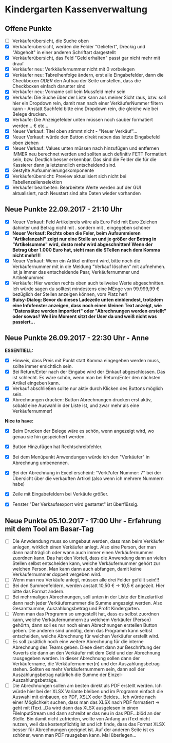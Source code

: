 # Kindergarten Kassenverwaltung

## Offene Punkte

- [ ] Verkäuferübersicht, die Suche oben
- [X] Verkäuferübersicht, werden die Felder "Geliefert", Dreckig und "Abgeholt" in einer anderen Schriftart dargestellt
- [X] Verkäuferübersicht, das Feld "Geld erhalten" passt gar nicht mehr mit drauf
- [X] Verkäufer neu: Verkkäufernummer nicht mit 0 vorbelegen
- [X] Verkäufer neu: Tabreihenfolge ändern, erst alle Eingabefelder, dann die Checkboxen *ODER* den Aufbau der Seite umstellen, dass die Checkboxen einfach darunter sind
- [X] Verkäufer neu: Vorname soll kein Mussfeld mehr sein
- [X] Verkäufe: Die Suche über der Liste kann aus meiner Sicht raus, bzw. soll hier ein Dropdown rein, damit man nach einer VerkäuferNummer filtern kann - Anstatt Suchfeld bitte eine Dropdown rein, die gleiche wie bei Belege drucken.
- [X] Verkäufe:  Die Anzeigefelder unten müssen noch sauber formatiert werden... € etc...
- [X] Neuer Verkauf: Titel oben stimmt nicht - "Neuer Verkäuf"...
- [X] Neuer Verkauf: würde den Button direkt neben das letzte Eingabefeld oben ziehen
- [X] Neuer Verkauf: Values unten müssen nach hinzufügen und entfernen IMMER neu berechnet werden und sollten auch definitiv FETT Formatiert sein, bzw. Deutlich besser erkennbar. Das sind die Felder die für die Kassierer dann ja letztendlich entscheidend sind.
- [X] Gestylte Aufsummierungskomponente
- [X] Verkäuferübersicht: Preview aktualisiert sich nicht bei Tabellenzeilenselektion
- [X] Verkäufer bearbeiten: Bearbeitete Werte werden auf der GUI aktualisiert, nach Neustart sind alte Daten wieder vorhanden

## Neue Punkte 22.09.2017 - 21:10 Uhr
- [X] Neuer Verkauf: Feld Artikelpreis wäre als Euro Feld mit Euro Zeichen dahinter und Betrag nicht mit . sondern mit , eingegeben schöner
- [X] **Neuer Verkauf: Rechts oben die Feler, beim Aufsummieren "Artikelanzahl" zeigt nur eine Stelle an und je größer der Betrag in "Artikelsumme" wird, desto mehr wird abgeschnitten! Wenn der Betrag über 1.000 Euro hat, sieht man die STellen nach dem Komma nicht mehr!!!**
- [X] Neuer Verkauf: Wenn ein Artikel entfernt wird, bitte noch die Verkäufernummer mit in die Meldung "Verkauf löschen" mit aufnehmen. Ist ja immer das entscheidende Paar, Verkäufernummer und Artikelnummer.
- [X] Verkäufe: Hier werden rechts oben auch teilweise Werte abgeschnitten. Ich würde sagen du solltest mindestens eine MEnge von 99.999,99 € bezüglich der Stellen anzeigen können, vom Platz her!
- [X]  **Buisy-Dialog: Bevor du dieses Ladezeile unten einblendest, trotzdem eine Infofenster anzeigen, dass noch einen kleinen Text anzeigt, wie "Datensätze werden importiert" oder "Abrechnungen werden erstellt" oder sowas? Weil im Moment sitzt der User da und weiß nicht was passiert...**

## Neue Punkte 26.09.2017 - 22:30 Uhr - Anne
**ESSENTIELL:**
- [X] Hinweis, dass Preis mit Punkt statt Komma eingegeben werden muss, sollte immer ersichtlich sein.
- [X] Bei Return/Enter nach der Eingabe wird der Einkauf abgeschlossen. Das ist schlecht. Es wäre schön, wenn man bei Return/Enter den nächsten Artikel eingeben kann.
- [X] Verkauf abschließen sollte nur aktiv durch Klicken des Buttons möglich sein.
- [X] Abrechnungen drucken: Button Abrechnungen drucken erst aktiv, sobald eine Auswahl in der Liste ist, und zwar mehr als eine Verkäufernummer!

**Nice to have:**
- [X] Beim Drucken der Belege wäre es schön, wenn angezeigt wird, wo genau sie hin gespeichert werden.
- [X] Button Hinzufügen hat Rechtschreibfehler.
- [X] Bei dem Menüpunkt Anwendungen würde ich den "Verkäufer" in Abrechnung umbenennen.
- [X] Bei der Abrechnung in Excel erscheint: "Verk?ufer Nummer: 7" bei der Übersicht über die verkauften Artikel (also wenn ich mehrere Nummern habe)
- [X] Zeile mit Eingabefeldern bei Verkäufe größer.
- [X] Fenster "Der Verkaufsexport wird gestartet" ist überflüssig.


## Neue Punkte 05.10.2017 - 17:00 Uhr - Erfahrung mit dem Tool am Basar-Tag
- [ ] Die Anwdendung muss so umgebaut werden, dass man beim Verkäufer anlegen, wirklich einen Verkäufer anlegt. Also eine Person, der man dann nachträglich oder wann auch immer einen Verkäufernummer zuordnen kann. Das hat den Vorteil, dass die Anwendung dann an vielen Stellen selbst entscheiden kann, welche Verkäufernummer gehört zur welchen Person. Man kann dann auch abfangen, damit keine Verkäufernummer doppelt vergeben wird.
- [ ] Wenn man neu Verkäufe anlegt, müssen alle drei Felder gefüllt sein!!!
- [ ] Bei den Summenfeldern, werden anstatt 10,50 € -> 10,5 € angezeit. Hier bitte das Format ändern.
- [ ] Bei mehrmaligen Abrechnungen, soll unten in der Liste der Einzelartikel dann nach jeder Verkäufernummer die Summe angezeigt werden. Also Gesamtsumme, Auszahlungsbetrag und Profit Kindergarten.
- [ ] Wenn man das Programm so umgestellt hat, dass es selbst zuordnen kann, welche Verkäufernummern zu welchem Verkäufer (Person) gehörtn, dann soll es nur noch einen Abrechnungen erstellen Button geben. Die anderen sind unnötig, denn das Programm kann selbst entscheiden, welche Abrechnung für welchen Verkäufer erstellt wird.
- [ ] Es soll zusätlich noch eine weitere Abrechnung für die interne Abrechnung des Teams geben. Diese dient dann zur Beschriftung der Kuverts die dann an den Verkäufer mit dem Geld und der Abrechnung rausgegeben werden. In dieser Abrechnung sollen dann der Verkäufername, die Verkäufernummer(n) und der Auszahlungsbetrag stehen. Sollten es mehr Verkäufernummern sein, dann soll der Auszahlungsbetrag natürlich die Summe der Einzel-Auszahlungsbeträge.
- [ ] Die Abrechnungen sollen am besten direkt als PDF erstellt werden. Ich würde hier bei der XLSX Variante bleiben und im Programm einfach die Auswahl mit einbauen, ob PDF, XSLX oder Beides... Ich würde nach einer Möglichkeit suchen, dass man das XLSX nach PDF formatiert -> geht mit iText...Da wird dann das XLSX ausgelesen in einen FileInputStream und dann schreibt er das neu in das PDF...blöd an der Stelle. Bin damit nicht zufrieden, wollte von Anfang an iText nicht nutzen, weil das kostenpflichtig ist und ich finde, dass das Format XLSX besser für Abrechnungen geeignet ist. Auf der anderen Seite ist es schöner, wenn man PDF rausgeben kann. Mal überlegen...
